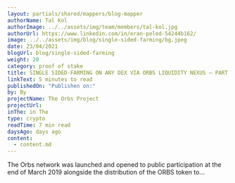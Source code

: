 ```yaml
---
layout: partials/shared/mappers/blog-mapper
authorName: Tal Kol
authorImage: ../../assets/img/team/members/tal-kol.jpg
authorUrl: https://www.linkedin.com/in/eran-peled-54244b162/
image: ../../assets/img/blog/single-sided-farming/bg.jpeg
date: 23/04/2021
blogUrl: blog/single-sided-farming
weight: 20
category: proof of stake
title: SINGLE SIDED-FARMING ON ANY DEX VIA ORBS LIQUIDITY NEXUS — PART 1
linkText: 5 minutes to read
publishedOn: "Publishen on:"
by: By
projectName: The Orbs Project
projectUrl:
inThe: in The
type: crypto
readTime: 7 min read
daysAgo: days ago
content:
  - content.md
---
```


The Orbs network was launched and opened to public participation at the end of March 2019 alongside the distribution of the ORBS token to…
